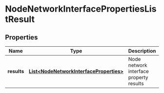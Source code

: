 # NodeNetworkInterfacePropertiesListResult

## Properties
Name | Type | Description | Notes
------------ | ------------- | ------------- | -------------
**results** | [**List&lt;NodeNetworkInterfaceProperties&gt;**](NodeNetworkInterfaceProperties.md) | Node network interface property results | 
